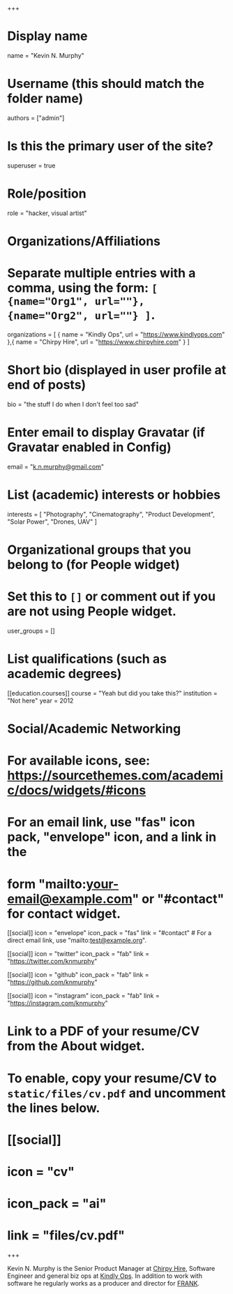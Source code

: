 +++
# Display name
name = "Kevin N. Murphy"

# Username (this should match the folder name)
authors = ["admin"]

# Is this the primary user of the site?
superuser = true

# Role/position
role = "hacker, visual artist"

# Organizations/Affiliations
#   Separate multiple entries with a comma, using the form: `[ {name="Org1", url=""}, {name="Org2", url=""} ]`.
organizations = [ { name = "Kindly Ops", url = "https://www.kindlyops.com" },{ name = "Chirpy Hire", url = "https://www.chirpyhire.com" } ]

# Short bio (displayed in user profile at end of posts)
bio = "the stuff I do when I don't feel too sad"

# Enter email to display Gravatar (if Gravatar enabled in Config)
email = "k.n.murphy@gmail.com"

# List (academic) interests or hobbies
interests = [
  "Photography",
  "Cinematography",
  "Product Development",
  "Solar Power",
  "Drones, UAV"
]

# Organizational groups that you belong to (for People widget)
#   Set this to `[]` or comment out if you are not using People widget.
user_groups = []

# List qualifications (such as academic degrees)
[[education.courses]]
  course = "Yeah but did you take this?"
  institution = "Not here"
  year = 2012


# Social/Academic Networking
# For available icons, see: https://sourcethemes.com/academic/docs/widgets/#icons
#   For an email link, use "fas" icon pack, "envelope" icon, and a link in the
#   form "mailto:your-email@example.com" or "#contact" for contact widget.

[[social]]
  icon = "envelope"
  icon_pack = "fas"
  link = "#contact"  # For a direct email link, use "mailto:test@example.org".

[[social]]
  icon = "twitter"
  icon_pack = "fab"
  link = "https://twitter.com/knmurphy"

[[social]]
  icon = "github"
  icon_pack = "fab"
  link = "https://github.com/knmurphy"

[[social]]
  icon = "instagram"
  icon_pack = "fab"
  link = "https://instagram.com/knmurphy"

# Link to a PDF of your resume/CV from the About widget.
# To enable, copy your resume/CV to `static/files/cv.pdf` and uncomment the lines below.
# [[social]]
#   icon = "cv"
#   icon_pack = "ai"
#   link = "files/cv.pdf"

+++

Kevin N. Murphy is the Senior Product Manager at [Chirpy Hire](https://www.chirpyhire.com), Software Engineer and general biz ops at [Kindly Ops](https://www.kindlyops.com). In addition to work with software he regularly works as a producer and director for [FRANK](http://wwww.frankfrankfrank.com).
